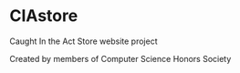 # CIAstore

Caught In the Act Store website project

Created by members of Computer Science Honors Society
